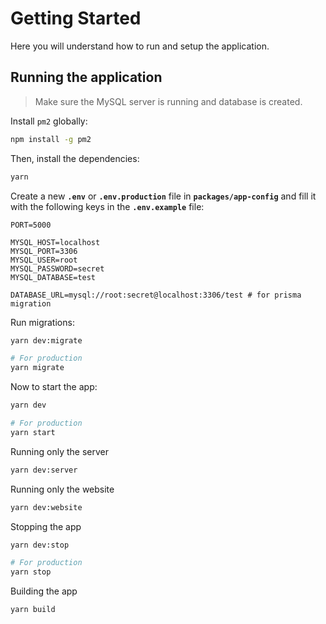 # Getting Started

Here you will understand how to run and setup the application.

## Running the application

> Make sure the MySQL server is running and database is created.

Install `pm2` globally:

```bash
npm install -g pm2
```

Then, install the dependencies:

```bash
yarn
```

Create a new **`.env`** or **`.env.production`** file in **`packages/app-config`** and fill it with the following keys in the **`.env.example`** file:

```text
PORT=5000

MYSQL_HOST=localhost
MYSQL_PORT=3306
MYSQL_USER=root
MYSQL_PASSWORD=secret
MYSQL_DATABASE=test

DATABASE_URL=mysql://root:secret@localhost:3306/test # for prisma migration
```

Run migrations:

```bash
yarn dev:migrate

# For production
yarn migrate
```

Now to start the app:

```bash
yarn dev

# For production
yarn start
```

Running only the server

```bash
yarn dev:server
```

Running only the website

```bash
yarn dev:website
```

Stopping the app

```bash
yarn dev:stop

# For production
yarn stop
```

Building the app

```bash
yarn build
```
